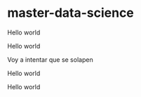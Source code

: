 # master-data-science

Hello world 

Hello world 

Voy a intentar que se solapen

Hello world 

Hello world 
